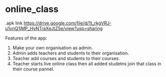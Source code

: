# online_class
.apk link
https://drive.google.com/file/d/1t_rkgVRJ-u1vnQ1jMP_HyNTraXeJtZ5e/view?usp=sharing

Features of the app:
1. Make your own organisation as admin.
2. Admin adds teachers and students to their organisation.
3. Teacher add courses and students to their courses.
4. Teacher starts live online class then all added studetns join that class in their course pannel.
